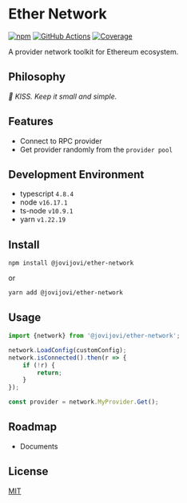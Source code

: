 # Ether Network

[![npm](https://img.shields.io/npm/v/@jovijovi/ether-network.svg)](https://www.npmjs.com/package/@jovijovi/ether-network)
[![GitHub Actions](https://github.com/jovijovi/ether-network/workflows/Test/badge.svg)](https://github.com/jovijovi/ether-network)
[![Coverage](https://img.shields.io/codecov/c/github/jovijovi/ether-network?label=\&logo=codecov\&logoColor=fff)](https://codecov.io/gh/jovijovi/ether-network)

A provider network toolkit for Ethereum ecosystem. 

## Philosophy

*:kiss: KISS. Keep it small and simple.*

## Features

- Connect to RPC provider
- Get provider randomly from the `provider pool`

## Development Environment

- typescript `4.8.4`
- node `v16.17.1`
- ts-node `v10.9.1`
- yarn `v1.22.19`

## Install

```shell
npm install @jovijovi/ether-network
```

or

```shell
yarn add @jovijovi/ether-network
```

## Usage

```typescript
import {network} from '@jovijovi/ether-network';

network.LoadConfig(customConfig);
network.isConnected().then(r => {
	if (!r) {
		return;
	}
});

const provider = network.MyProvider.Get();
```

## Roadmap

- Documents

## License

[MIT](LICENSE)
